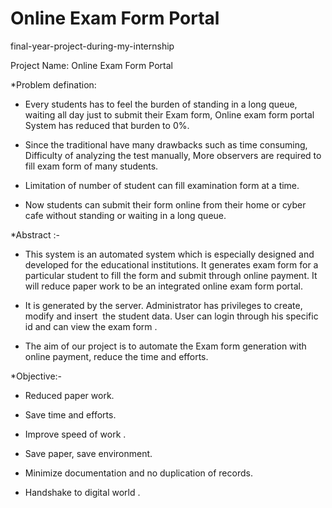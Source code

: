 # Online Exam Form Portal

final-year-project-during-my-internship

Project Name: Online Exam Form Portal

*Problem defination:
 - Every students has to feel the burden of standing in a long queue, waiting all day just to submit their Exam form, Online exam  form portal System has reduced that burden to 0%.

 - Since the traditional have many drawbacks such as time consuming, Difficulty of analyzing the test manually, More observers are required to fill exam form of many students.

 - Limitation of number of student can fill examination form at a time.
 - Now students can submit their form online from their home or cyber cafe without standing or waiting in a long queue. 
 
 
 *Abstract :-
  - This system is an automated system which is especially designed and developed for the educational institutions. It generates  exam form for a particular student to fill the form and submit through online payment. It will reduce paper work to be an integrated online exam form portal.

  - It is generated by the server. Administrator has privileges to create, modify and insert  the student data. User can  login through his specific id and can view the exam form .

  - The aim of our project is to automate the Exam form generation with online payment, reduce the time and efforts.

*Objective:-
  - Reduced paper work. 

  - Save time and efforts.

  - Improve speed of work .

  - Save paper, save environment.

  - Minimize documentation and no duplication of records.

  - Handshake to digital world .
